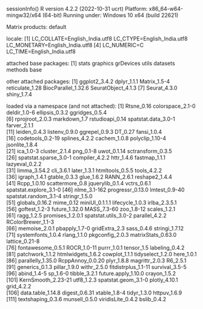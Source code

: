  sessionInfo()
R version 4.2.2 (2022-10-31 ucrt)
Platform: x86_64-w64-mingw32/x64 (64-bit)
Running under: Windows 10 x64 (build 22621)

Matrix products: default

locale:
[1] LC_COLLATE=English_India.utf8  LC_CTYPE=English_India.utf8    LC_MONETARY=English_India.utf8
[4] LC_NUMERIC=C                   LC_TIME=English_India.utf8    

attached base packages:
[1] stats     graphics  grDevices utils     datasets  methods   base     

other attached packages:
[1] ggplot2_3.4.2       dplyr_1.1.1         Matrix_1.5-4        reticulate_1.28     BiocParallel_1.32.6 SeuratObject_4.1.3 
[7] Seurat_4.3.0        shiny_1.7.4        

loaded via a namespace (and not attached):
  [1] Rtsne_0.16             colorspace_2.1-0       deldir_1.0-6           ellipsis_0.3.2         ggridges_0.5.4        
  [6] rprojroot_2.0.3        markdown_1.7           rstudioapi_0.14        spatstat.data_3.0-1    farver_2.1.1          
 [11] leiden_0.4.3           listenv_0.9.0          ggrepel_0.9.3          DT_0.27                fansi_1.0.4           
 [16] codetools_0.2-19       splines_4.2.2          cachem_1.0.8           polyclip_1.10-4        jsonlite_1.8.4        
 [21] ica_1.0-3              cluster_2.1.4          png_0.1-8              uwot_0.1.14            sctransform_0.3.5     
 [26] spatstat.sparse_3.0-1  compiler_4.2.2         httr_1.4.6             fastmap_1.1.1          lazyeval_0.2.2        
 [31] limma_3.54.2           cli_3.6.1              later_1.3.1            htmltools_0.5.5        tools_4.2.2           
 [36] igraph_1.4.1           gtable_0.3.3           glue_1.6.2             RANN_2.6.1             reshape2_1.4.4        
 [41] Rcpp_1.0.10            scattermore_0.8        jquerylib_0.1.4        vctrs_0.6.1            spatstat.explore_3.1-0
 [46] nlme_3.1-162           progressr_0.13.0       lmtest_0.9-40          spatstat.random_3.1-4  stringr_1.5.0         
 [51] globals_0.16.2         mime_0.12              miniUI_0.1.1.1         lifecycle_1.0.3        irlba_2.3.5.1         
 [56] goftest_1.2-3          future_1.32.0          MASS_7.3-60            zoo_1.8-12             scales_1.2.1          
 [61] ragg_1.2.5             promises_1.2.0.1       spatstat.utils_3.0-2   parallel_4.2.2         RColorBrewer_1.1-3    
 [66] memoise_2.0.1          pbapply_1.7-0          gridExtra_2.3          sass_0.4.6             stringi_1.7.12        
 [71] systemfonts_1.0.4      rlang_1.1.0            pkgconfig_2.0.3        matrixStats_0.63.0     lattice_0.21-8        
 [76] fontawesome_0.5.1      ROCR_1.0-11            purrr_1.0.1            tensor_1.5             labeling_0.4.2        
 [81] patchwork_1.1.2        htmlwidgets_1.6.2      cowplot_1.1.1          tidyselect_1.2.0       here_1.0.1            
 [86] parallelly_1.35.0      RcppAnnoy_0.0.20       plyr_1.8.8             magrittr_2.0.3         R6_2.5.1              
 [91] generics_0.1.3         pillar_1.9.0           withr_2.5.0            fitdistrplus_1.1-11    survival_3.5-5        
 [96] abind_1.4-5            sp_1.6-0               tibble_3.2.1           future.apply_1.10.0    crayon_1.5.2          
[101] KernSmooth_2.23-21     utf8_1.2.3             spatstat.geom_3.1-0    plotly_4.10.1          grid_4.2.2            
[106] data.table_1.14.8      digest_0.6.31          xtable_1.8-4           tidyr_1.3.0            httpuv_1.6.9          
[111] textshaping_0.3.6      munsell_0.5.0          viridisLite_0.4.2      bslib_0.4.2           